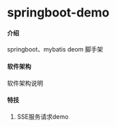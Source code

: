 # springboot-demo

#### 介绍
springboot、mybatis deom 脚手架

#### 软件架构
软件架构说明



#### 特技

1.  SSE服务请求demo
